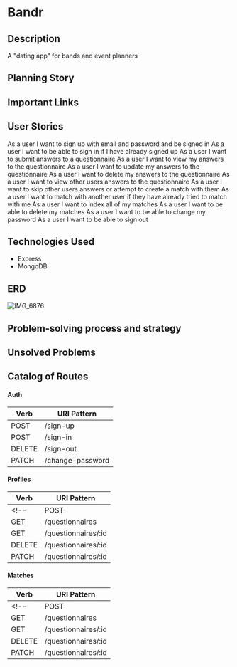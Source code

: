 # Bandr

## Description
A "dating app" for bands and event planners

## Planning Story

## Important Links

## User Stories

As a user I want to sign up with email and password and be signed in
As a user I want to be able to sign in if I have already signed up
As a user I want to submit answers to a questionnaire
As a user I want to view my answers to the questionnaire
As a user I want to update my answers to the questionnaire
As a user I want to delete my answers to the questionnaire
As a user I want to view other users answers to the questionnaire
As a user I want to skip other users answers or attempt to create a match with them
As a user I want to match with another user if they have already tried to match with me
As a user I want to index all of my matches
As a user I want to be able to delete my matches
As a user I want to be able to change my password
As a user I want to be able to sign out


## Technologies Used
- Express
- MongoDB

## ERD
![IMG_6876](https://user-images.githubusercontent.com/80169995/120368739-6ea98b80-c2e0-11eb-849d-438af863b356.JPG)

## Problem-solving process and strategy

## Unsolved Problems

## Catalog of Routes
#### Auth
| Verb   | URI Pattern      |
|--------|------------------|
| POST   | /sign-up         |
| POST   | /sign-in         |
| DELETE | /sign-out        |
| PATCH  | /change-password |

#### Profiles
| Verb     | URI Pattern         |
|----------|---------------------|
<!-- | POST     | /questionnaire      |
| GET      | /questionnaires     |
| GET      | /questionnaires/:id |
| DELETE   | /questionnaires/:id |
| PATCH    | /questionnaires/:id | -->

#### Matches
| Verb     | URI Pattern         |
|----------|---------------------|
<!-- | POST     | /questionnaire      |
| GET      | /questionnaires     |
| GET      | /questionnaires/:id |
| DELETE   | /questionnaires/:id |
| PATCH    | /questionnaires/:id | -->
